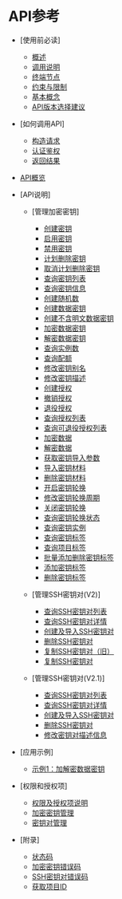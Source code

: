 # API参考

-   [使用前必读]
    -   [概述](概述.md)
    -   [调用说明](调用说明.md)
    -   [终端节点](终端节点.md)
    -   [约束与限制](约束与限制.md)
    -   [基本概念](基本概念.md)
    -   [API版本选择建议](API版本选择建议.md)

-   [如何调用API]
    -   [构造请求](构造请求.md)
    -   [认证鉴权](认证鉴权.md)
    -   [返回结果](返回结果.md)

-   [API概览](API概览.md)
-   [API说明]
    -   [管理加密密钥]
        -   [创建密钥](创建密钥.md)
        -   [启用密钥](启用密钥.md)
        -   [禁用密钥](禁用密钥.md)
        -   [计划删除密钥](计划删除密钥.md)
        -   [取消计划删除密钥](取消计划删除密钥.md)
        -   [查询密钥列表](查询密钥列表.md)
        -   [查询密钥信息](查询密钥信息.md)
        -   [创建随机数](创建随机数.md)
        -   [创建数据密钥](创建数据密钥.md)
        -   [创建不含明文数据密钥](创建不含明文数据密钥.md)
        -   [加密数据密钥](加密数据密钥.md)
        -   [解密数据密钥](解密数据密钥.md)
        -   [查询实例数](查询实例数.md)
        -   [查询配额](查询配额.md)
        -   [修改密钥别名](修改密钥别名.md)
        -   [修改密钥描述](修改密钥描述.md)
        -   [创建授权](创建授权.md)
        -   [撤销授权](撤销授权.md)
        -   [退役授权](退役授权.md)
        -   [查询授权列表](查询授权列表.md)
        -   [查询可退役授权列表](查询可退役授权列表.md)
        -   [加密数据](加密数据.md)
        -   [解密数据](解密数据.md)
        -   [获取密钥导入参数](获取密钥导入参数.md)
        -   [导入密钥材料](导入密钥材料.md)
        -   [删除密钥材料](删除密钥材料.md)
        -   [开启密钥轮换](开启密钥轮换.md)
        -   [修改密钥轮换周期](修改密钥轮换周期.md)
        -   [关闭密钥轮换](关闭密钥轮换.md)
        -   [查询密钥轮换状态](查询密钥轮换状态.md)
        -   [查询密钥实例](查询密钥实例.md)
        -   [查询密钥标签](查询密钥标签.md)
        -   [查询项目标签](查询项目标签.md)
        -   [批量添加删除密钥标签](批量添加删除密钥标签.md)
        -   [添加密钥标签](添加密钥标签.md)
        -   [删除密钥标签](删除密钥标签.md)

    -   [管理SSH密钥对\(V2\)]
        -   [查询SSH密钥对列表](查询SSH密钥对列表(V2).md)
        -   [查询SSH密钥对详情](查询SSH密钥对详情(V2).md)
        -   [创建及导入SSH密钥对](创建及导入SSH密钥对(V2).md)
        -   [删除SSH密钥对](删除SSH密钥对(V2).md)
        -   [复制SSH密钥对（旧）](复制SSH密钥对（旧）.md)
        -   [复制SSH密钥对](复制SSH密钥对.md)

    -   [管理SSH密钥对\(V2.1\)]
        -   [查询SSH密钥对列表](查询SSH密钥对列表(V2-1).md)
        -   [查询SSH密钥对详情](查询SSH密钥对详情(V2-1).md)
        -   [创建及导入SSH密钥对](创建及导入SSH密钥对(V2-1).md)
        -   [删除SSH密钥对](删除SSH密钥对(V2-1).md)
        -   [修改密钥对描述信息](修改密钥对描述信息.md)

-   [应用示例]
    -   [示例1：加解密数据密钥](示例1-加解密数据密钥.md)

-   [权限和授权项]
    -   [权限及授权项说明](权限及授权项说明.md)
    -   [加密密钥管理](加密密钥管理.md)
    -   [密钥对管理](密钥对管理.md)

-   [附录]
    -   [状态码](状态码.md)
    -   [加密密钥错误码](加密密钥错误码.md)
    -   [SSH密钥对错误码](SSH密钥对错误码.md)
    -   [获取项目ID](获取项目ID.md)


